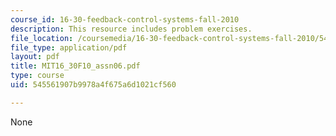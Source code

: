 ```yaml
---
course_id: 16-30-feedback-control-systems-fall-2010
description: This resource includes problem exercises.
file_location: /coursemedia/16-30-feedback-control-systems-fall-2010/545561907b9978a4f675a6d1021cf560_MIT16_30F10_assn06.pdf
file_type: application/pdf
layout: pdf
title: MIT16_30F10_assn06.pdf
type: course
uid: 545561907b9978a4f675a6d1021cf560

---
```

None